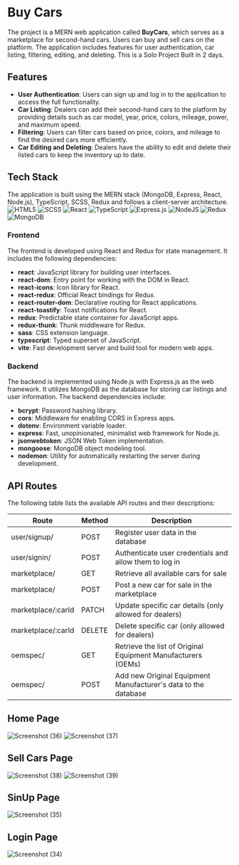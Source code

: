 # Buy Cars

The project is a MERN web application called **BuyCars**, which serves as a marketplace for second-hand cars. Users can buy and sell cars on the platform. The application includes features for user authentication, car listing, filtering, editing, and deleting. This is a Solo Project Built in 2 days.

## Features

- **User Authentication**: Users can sign up and log in to the application to access the full functionality.
- **Car Listing**: Dealers can add their second-hand cars to the platform by providing details such as car model, year, price, colors, mileage, power, and maximum speed.
- **Filtering**: Users can filter cars based on price, colors, and mileage to find the desired cars more efficiently.
- **Car Editing and Deleting**: Dealers have the ability to edit and delete their listed cars to keep the inventory up to date.

## Tech Stack

The application is built using the MERN stack (MongoDB, Express, React, Node.js), TypeScript, SCSS, Redux and follows a client-server architecture.<br/>
![HTML5](https://img.shields.io/badge/html5-%23E34F26.svg?style=for-the-badge&logo=html5&logoColor=white)
![SCSS](https://img.shields.io/badge/scss-%231572B6.svg?style=for-the-badge&logo=scss&logoColor=white)
![React](https://img.shields.io/badge/react-%2320232a.svg?style=for-the-badge&logo=react&logoColor=%2361DAFB)
![TypeScript](https://img.shields.io/badge/typescript-%23007ACC.svg?style=for-the-badge&logo=typescript&logoColor=white)
![Express.js](https://img.shields.io/badge/express.js-%23404d59.svg?style=for-the-badge&logo=express&logoColor=%2361DAFB)
![NodeJS](https://img.shields.io/badge/node.js-6DA55F?style=for-the-badge&logo=node.js&logoColor=white)
![Redux](https://img.shields.io/badge/redux-%23593d88.svg?style=for-the-badge&logo=redux&logoColor=white)
![MongoDB](https://img.shields.io/badge/MongoDB-%234ea94b.svg?style=for-the-badge&logo=mongodb&logoColor=white)

### Frontend

The frontend is developed using React and Redux for state management. It includes the following dependencies:

- **react**: JavaScript library for building user interfaces.
- **react-dom**: Entry point for working with the DOM in React.
- **react-icons**: Icon library for React.
- **react-redux**: Official React bindings for Redux.
- **react-router-dom**: Declarative routing for React applications.
- **react-toastify**: Toast notifications for React.
- **redux**: Predictable state container for JavaScript apps.
- **redux-thunk**: Thunk middleware for Redux.
- **sass**: CSS extension language.
- **typescript**: Typed superset of JavaScript.
- **vite**: Fast development server and build tool for modern web apps.

### Backend

The backend is implemented using Node.js with Express.js as the web framework. It utilizes MongoDB as the database for storing car listings and user information. The backend dependencies include:

- **bcrypt**: Password hashing library.
- **cors**: Middleware for enabling CORS in Express apps.
- **dotenv**: Environment variable loader.
- **express**: Fast, unopinionated, minimalist web framework for Node.js.
- **jsonwebtoken**: JSON Web Token implementation.
- **mongoose**: MongoDB object modeling tool.
- **nodemon**: Utility for automatically restarting the server during development.

## API Routes

The following table lists the available API routes and their descriptions:

| Route             | Method | Description                                                    |
|-------------------|--------|----------------------------------------------------------------|
| user/signup/      | POST   | Register user data in the database                             |
| user/signin/      | POST   | Authenticate user credentials and allow them to log in         |
| marketplace/      | GET    | Retrieve all available cars for sale                           |
| marketplace/      | POST   | Post a new car for sale in the marketplace                     |
| marketplace/:carId | PATCH  | Update specific car details (only allowed for dealers)         |
| marketplace/:carId | DELETE | Delete specific car (only allowed for dealers)                 |
| oemspec/          | GET    | Retrieve the list of Original Equipment Manufacturers (OEMs)   |
| oemspec/          | POST   | Add new Original Equipment Manufacturer's data to the database |


## Home Page
![Screenshot (36)](https://github.com/SumitPokhriyal5/hangman-word-game/assets/112632728/fbfe964c-8df6-4b0e-b1e4-9cd3c76662c5)
![Screenshot (37)](https://github.com/SumitPokhriyal5/hangman-word-game/assets/112632728/6a877079-e5c0-41d6-b834-c988b4adcf4b)

## Sell Cars Page
![Screenshot (38)](https://github.com/SumitPokhriyal5/hangman-word-game/assets/112632728/ab45a885-7138-4964-b614-b9f488ab2cba)
![Screenshot (39)](https://github.com/SumitPokhriyal5/hangman-word-game/assets/112632728/91b67224-a0d2-44a7-a06b-c81764580da4)

## SinUp Page
![Screenshot (35)](https://github.com/SumitPokhriyal5/hangman-word-game/assets/112632728/e58ebe15-3c5e-4746-b74f-f4aca30f1946)

## Login Page
![Screenshot (34)](https://github.com/SumitPokhriyal5/hangman-word-game/assets/112632728/5623102c-92bc-4c7f-9268-815d8d486df5)
